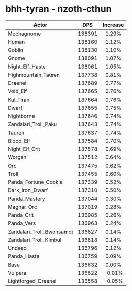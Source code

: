 # bhh-tyran - nzoth-cthun
| Actor | DPS | Increase |
|---|:---:|:---:|
|Mechagnome|138391|1.29%|
|Human|138160|1.12%|
|Goblin|138130|1.10%|
|Gnome|138091|1.07%|
|Night_Elf_Haste|138061|1.05%|
|Highmountain_Tauren|137738|0.81%|
|Draenei|137689|0.77%|
|Void_Elf|137665|0.76%|
|Kul_Tiran|137664|0.76%|
|Dwarf|137655|0.75%|
|Nightborne|137646|0.74%|
|Zandalari_Troll_Paku|137643|0.74%|
|Tauren|137637|0.74%|
|Blood_Elf|137584|0.70%|
|Night_Elf_Crit|137578|0.69%|
|Worgen|137512|0.64%|
|Orc|137475|0.62%|
|Troll|137455|0.60%|
|Panda_Fortune_Cookie|137339|0.52%|
|Dark_Iron_Dwarf|137310|0.50%|
|Panda_Mastery|137044|0.30%|
|Maghar_Orc|137019|0.28%|
|Panda_Crit|136985|0.26%|
|Panda_Vers|136963|0.24%|
|Zandalari_Troll_Bwonsamdi|136827|0.14%|
|Zandalari_Troll_Kimbul|136818|0.14%|
|Undead|136796|0.12%|
|Panda_Haste|136759|0.09%|
|Base|136632|0.00%|
|Vulpera|136622|-0.01%|
|Lightforged_Draenei|136558|-0.05%|
